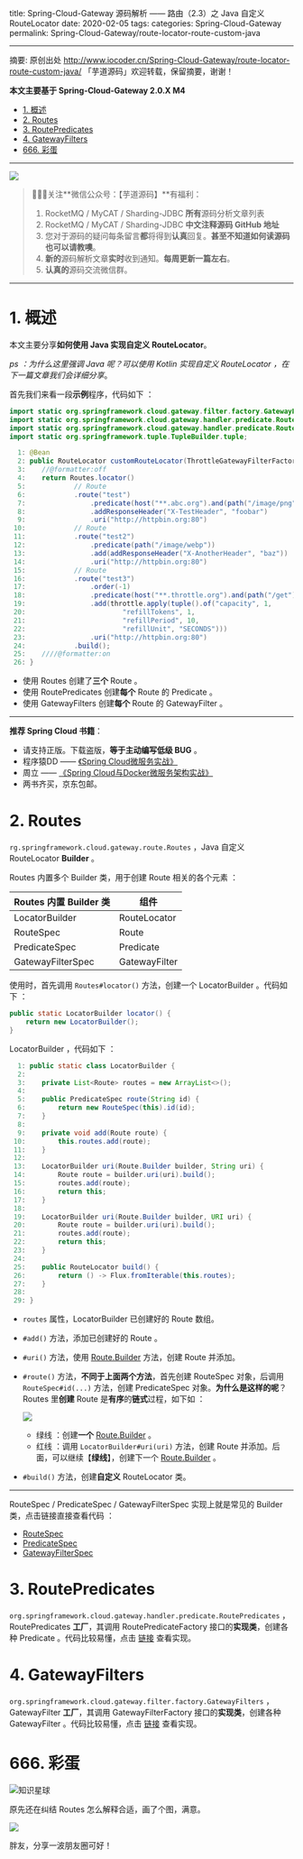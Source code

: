 title: Spring-Cloud-Gateway 源码解析 —— 路由（2.3）之 Java 自定义 RouteLocator 
date: 2020-02-05
tags:
categories: Spring-Cloud-Gateway
permalink: Spring-Cloud-Gateway/route-locator-route-custom-java

---

摘要: 原创出处 http://www.iocoder.cn/Spring-Cloud-Gateway/route-locator-route-custom-java/ 「芋道源码」欢迎转载，保留摘要，谢谢！

**本文主要基于 Spring-Cloud-Gateway 2.0.X M4**  

- [1. 概述](http://www.iocoder.cn/Spring-Cloud-Gateway/route-locator-route-custom-java/)
- [2. Routes](http://www.iocoder.cn/Spring-Cloud-Gateway/route-locator-route-custom-java/)
- [3. RoutePredicates](http://www.iocoder.cn/Spring-Cloud-Gateway/route-locator-route-custom-java/)
- [4. GatewayFilters](http://www.iocoder.cn/Spring-Cloud-Gateway/route-locator-route-custom-java/)
- [666. 彩蛋](http://www.iocoder.cn/Spring-Cloud-Gateway/route-locator-route-custom-java/)

-------

![](http://www.iocoder.cn/images/common/wechat_mp_2017_07_31.jpg)

> 🙂🙂🙂关注**微信公众号：【芋道源码】**有福利：  
> 1. RocketMQ / MyCAT / Sharding-JDBC **所有**源码分析文章列表  
> 2. RocketMQ / MyCAT / Sharding-JDBC **中文注释源码 GitHub 地址**  
> 3. 您对于源码的疑问每条留言**都**将得到**认真**回复。**甚至不知道如何读源码也可以请教噢**。  
> 4. **新的**源码解析文章**实时**收到通知。**每周更新一篇左右**。  
> 5. **认真的**源码交流微信群。

---

# 1. 概述

本文主要分享**如何使用 Java 实现自定义 RouteLocator**。

*ps ：为什么这里强调 Java 呢？可以使用 Kotlin 实现自定义 RouteLocator ，在下一篇文章我们会详细分享*。

首先我们来看一段**示例**程序，代码如下 ：

```Java
import static org.springframework.cloud.gateway.filter.factory.GatewayFilters.addResponseHeader;
import static org.springframework.cloud.gateway.handler.predicate.RoutePredicates.host;
import static org.springframework.cloud.gateway.handler.predicate.RoutePredicates.path;
import static org.springframework.tuple.TupleBuilder.tuple;

  1: @Bean
  2: public RouteLocator customRouteLocator(ThrottleGatewayFilterFactory throttle) {
  3: 	//@formatter:off
  4: 	return Routes.locator()
  5:            // Route
  6: 			.route("test")
  7: 				.predicate(host("**.abc.org").and(path("/image/png")))
  8: 				.addResponseHeader("X-TestHeader", "foobar")
  9: 				.uri("http://httpbin.org:80")
 10:            // Route
 11: 			.route("test2")
 12: 				.predicate(path("/image/webp"))
 13: 				.add(addResponseHeader("X-AnotherHeader", "baz"))
 14: 				.uri("http://httpbin.org:80")
 15:            // Route
 16: 			.route("test3")
 17: 				.order(-1)
 18: 				.predicate(host("**.throttle.org").and(path("/get")))
 19: 				.add(throttle.apply(tuple().of("capacity", 1,
 20: 						"refillTokens", 1,
 21: 						"refillPeriod", 10,
 22: 						"refillUnit", "SECONDS")))
 23: 				.uri("http://httpbin.org:80")
 24: 			.build();
 25: 	////@formatter:on
 26: }
```

* 使用 Routes 创建了**三个** Route 。
* 使用 RoutePredicates 创建**每个** Route 的 Predicate 。
* 使用 GatewayFilters 创建**每个** Route 的 GatewayFilter 。

-------

**推荐 Spring Cloud 书籍**：

* 请支持正版。下载盗版，**等于主动编写低级 BUG** 。
* 程序猿DD —— [《Spring Cloud微服务实战》](https://union-click.jd.com/jdc?d=505Twi)
* 周立 —— [《Spring Cloud与Docker微服务架构实战》](https://union-click.jd.com/jdc?d=k3sAaK)
* 两书齐买，京东包邮。

# 2. Routes

`rg.springframework.cloud.gateway.route.Routes` ，Java 自定义 RouteLocator **Builder** 。

Routes 内置多个 Builder 类，用于创建 Route 相关的各个元素 ：

| Routes 内置 Builder 类 | 组件 |
| --- | --- |
| LocatorBuilder | RouteLocator |
| RouteSpec | Route |
| PredicateSpec | Predicate |
| GatewayFilterSpec | GatewayFilter |

使用时，首先调用 `Routes#locator()` 方法，创建一个 LocatorBuilder 。代码如下 ：

```Java
public static LocatorBuilder locator() {
    return new LocatorBuilder();
}
```

LocatorBuilder ，代码如下 ：

```Java
  1: public static class LocatorBuilder {
  2: 
  3: 	private List<Route> routes = new ArrayList<>();
  4: 
  5: 	public PredicateSpec route(String id) {
  6: 		return new RouteSpec(this).id(id);
  7: 	}
  8: 
  9: 	private void add(Route route) {
 10: 		this.routes.add(route);
 11: 	}
 12: 
 13: 	LocatorBuilder uri(Route.Builder builder, String uri) {
 14: 		Route route = builder.uri(uri).build();
 15: 		routes.add(route);
 16: 		return this;
 17: 	}
 18: 
 19: 	LocatorBuilder uri(Route.Builder builder, URI uri) {
 20: 		Route route = builder.uri(uri).build();
 21: 		routes.add(route);
 22: 		return this;
 23: 	}
 24: 
 25: 	public RouteLocator build() {
 26: 		return () -> Flux.fromIterable(this.routes);
 27: 	}
 28: 
 29: }
```

* `routes` 属性，LocatorBuilder 已创建好的 Route 数组。
* `#add()` 方法，添加已创建好的 Route 。
* `#uri()` 方法，使用 [Route.Builder](https://github.com/spring-cloud/spring-cloud-gateway/blob/9ffb0f18678460fda9b25c572c12f9054a62ca52/spring-cloud-gateway-core/src/main/java/org/springframework/cloud/gateway/route/Route.java#L67) 方法，创建 Route 并添加。 
* `#route()` 方法，**不同于上面两个方法**，首先创建 RouteSpec 对象，后调用 `RouteSpec#id(...)` 方法，创建 PredicateSpec 对象。**为什么是这样的呢**？Routes 里**创建** Route 是**有序**的**链式**过程，如下如 ：

    ![](http://www.iocoder.cn/images/Spring-Cloud-Gateway/2020_02_05/01.png)
    
    * 绿线 ：创建**一个** [Route.Builder](https://github.com/spring-cloud/spring-cloud-gateway/blob/9ffb0f18678460fda9b25c572c12f9054a62ca52/spring-cloud-gateway-core/src/main/java/org/springframework/cloud/gateway/route/Route.java#L67) 。
    * 红线 ：调用 `LocatorBuilder#uri(uri)` 方法，创建 Route 并添加。后面，可以继续【**绿线**】，创建下一个 [Route.Builder](https://github.com/spring-cloud/spring-cloud-gateway/blob/9ffb0f18678460fda9b25c572c12f9054a62ca52/spring-cloud-gateway-core/src/main/java/org/springframework/cloud/gateway/route/Route.java#L67) 。
* `#build()` 方法，创建**自定义** RouteLocator 类。

-------

RouteSpec / PredicateSpec / GatewayFilterSpec 实现上就是常见的 Builder 类，点击链接直接查看代码 ：

* [RouteSpec](https://github.com/spring-cloud/spring-cloud-gateway/blob/9ffb0f18678460fda9b25c572c12f9054a62ca52/spring-cloud-gateway-core/src/main/java/org/springframework/cloud/gateway/route/Routes.java#L72)
* [PredicateSpec](https://github.com/spring-cloud/spring-cloud-gateway/blob/9ffb0f18678460fda9b25c572c12f9054a62ca52/spring-cloud-gateway-core/src/main/java/org/springframework/cloud/gateway/route/Routes.java#L91)
* [GatewayFilterSpec](https://github.com/spring-cloud/spring-cloud-gateway/blob/9ffb0f18678460fda9b25c572c12f9054a62ca52/spring-cloud-gateway-core/src/main/java/org/springframework/cloud/gateway/route/Routes.java#L132)

# 3. RoutePredicates

`org.springframework.cloud.gateway.handler.predicate.RoutePredicates` ，RoutePredicates **工厂**，其调用 RoutePredicateFactory 接口的**实现类**，创建各种 Predicate 。代码比较易懂，点击 [链接](https://github.com/spring-cloud/spring-cloud-gateway/blob/9ffb0f18678460fda9b25c572c12f9054a62ca52/spring-cloud-gateway-core/src/main/java/org/springframework/cloud/gateway/handler/predicate/RoutePredicates.java#L38) 查看实现。

# 4. GatewayFilters

`org.springframework.cloud.gateway.filter.factory.GatewayFilters` ，GatewayFilter **工厂**，其调用 GatewayFilterFactory 接口的**实现类**，创建各种 GatewayFilter 。代码比较易懂，点击 [链接](https://github.com/spring-cloud/spring-cloud-gateway/blob/9ffb0f18678460fda9b25c572c12f9054a62ca52/spring-cloud-gateway-core/src/main/java/org/springframework/cloud/gateway/filter/factory/GatewayFilters.java) 查看实现。

# 666. 彩蛋

![知识星球](http://www.iocoder.cn/images/Architecture/2017_12_29/01.png)

原先还在纠结 Routes 怎么解释合适，画了个图，满意。

![](http://www.iocoder.cn/images/Spring-Cloud-Gateway/2020_02_05/02.png)

胖友，分享一波朋友圈可好！


